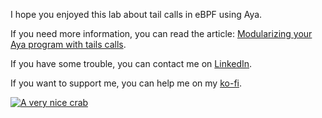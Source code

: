 I hope you enjoyed this lab about tail calls in eBPF using Aya.

If you need more information, you can read the article: [Modularizing your Aya program with tails calls](https://dev.to/littlejo/modularizing-your-aya-program-with-tail-calls-54k7).

If you have some trouble, you can contact me on [LinkedIn](https://www.linkedin.com/in/joseph-ligier-4b86632).

If you want to support me, you can help me on my [ko-fi](https://ko-fi.com/littlejo).

[![A very nice crab](https://dev-to-uploads.s3.amazonaws.com/uploads/articles/1fn1a65v6x3bjdh8cjkq.png)](https://ko-fi.com/littlejo)

